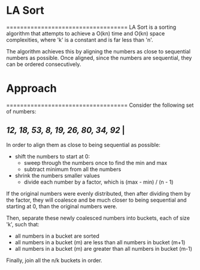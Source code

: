 # LA Sort
===================================
LA Sort is a sorting algorithm that attempts to achieve a O(kn) time and O(kn) space complexities, where 'k' is a constant and is far less than 'n'.

The algorithm achieves this by aligning the numbers as close to sequential numbers as possible. Once aligned, since the numbers are sequential, they can be ordered consecutively.

# Approach
===================================
Consider the following set of numbers:

_12, 18, 53, 8, 19, 26, 80, 34, 92_ |
-----------------------------------

In order to align them as close to being sequential as possible:
* shift the numbers to start at 0:
    * sweep through the numbers once to find the min and max
    * subtract minimum from all the numbers
* shrink the numbers smaller values
    * divide each number by a factor, which is (max - min) / (n - 1)

If the original numbers were evenly distributed, then after dividing them by the factor, they will coalesce and be much closer to being sequential and starting at 0, than the original numbers were.

Then, separate these newly coalesced numbers into buckets, each of size 'k', such that:
* all numbers in a bucket are sorted
* all numbers in a bucket (m) are less than all numbers in bucket (m+1)
* all numbers in a bucket (m) are greater than all numbers in bucket (m-1)

Finally, join all the n/k buckets in order.